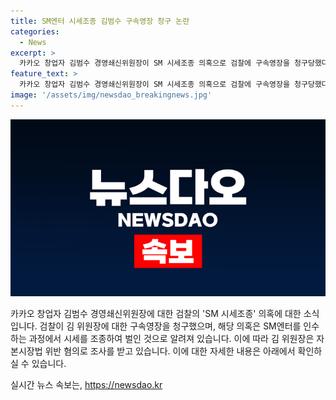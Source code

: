```yaml
---
title: SM엔터 시세조종 김범수 구속영장 청구 논란
categories:
  - News
excerpt: >
  카카오 창업자 김범수 경영쇄신위원장이 SM 시세조종 의혹으로 검찰에 구속영장을 청구당했다. 17일 서울남부지검 금융조사2부는 자본시장법 위반 혐의로 영장을 청구했다고 밝혔는데, 김 위원장은 지난해 SM엔터 인수과정에서 하이브의 공개매수를 방해하기 위해 시세조종을 벌인 혐의를 받고 있다. 검찰은 김 위원장에 대한 조사를 가속화하고 있다. 
feature_text: >
  카카오 창업자 김범수 경영쇄신위원장이 SM 시세조종 의혹으로 검찰에 구속영장을 청구당했다. 17일 서울남부지검 금융조사2부는 자본시장법 위반 혐의로 영장을 청구했다고 밝혔는데, 김 위원장은 지난해 SM엔터 인수과정에서 하이브의 공개매수를 방해하기 위해 시세조종을 벌인 혐의를 받고 있다. 검찰은 김 위원장에 대한 조사를 가속화하고 있다. 
image: '/assets/img/newsdao_breakingnews.jpg'
---
```


<p><img src="/assets/img/newsdao_breakingnews.jpg" alt="cryptoinkorea 속보" /></p>

<p>카카오 창업자 김범수 경영쇄신위원장에 대한 검찰의 'SM 시세조종' 의혹에 대한 소식입니다. 검찰이 김 위원장에 대한 구속영장을 청구했으며, 해당 의혹은 SM엔터를 인수하는 과정에서 시세를 조종하여 벌인 것으로 알려져 있습니다. 이에 따라 김 위원장은 자본시장법 위반 혐의로 조사를 받고 있습니다. 이에 대한 자세한 내용은 아래에서 확인하실 수 있습니다.</p>
실시간 뉴스 속보는, <a href="https://newsdao.kr" rel="dofollow">https://newsdao.kr</a>


